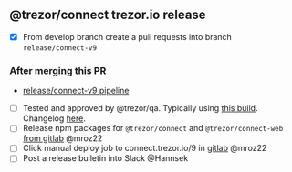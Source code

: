 ## @trezor/connect trezor.io release

-   [x] From develop branch create a pull requests into branch `release/connect-v9`

### After merging this PR

-   [release/connect-v9 pipeline](https://gitlab.com/satoshilabs/trezor/trezor-suite/-/pipelines?page=1&scope=branches&ref=release%2Fconnect-v9)
-   [ ] Tested and approved by @trezor/qa. Typically using [this build](https://suite.corp.sldev.cz/connect/release/connect-v9/). Changelog [here](https://github.com/trezor/trezor-suite/blob/release/connect-v9/packages/connect/CHANGELOG.md).
-   [ ] Release npm packages for `@trezor/connect` and `@trezor/connect-web` [from gitlab](https://gitlab.com/satoshilabs/trezor/trezor-suite/-/pipelines) @mroz22
-   [ ] Click manual deploy job to connect.trezor.io/9 in [gitlab](https://gitlab.com/satoshilabs/trezor/trezor-suite/-/pipelines?page=1&scope=branches&ref=release%2Fconnect-v9) @mroz22
-   [ ] Post a release bulletin into Slack @Hannsek
